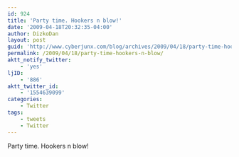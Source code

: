 ```yaml
---
id: 924
title: 'Party time. Hookers n blow!'
date: '2009-04-18T20:32:35-04:00'
author: DizkoDan
layout: post
guid: 'http://www.cyberjunx.com/blog/archives/2009/04/18/party-time-hookers-n-blow/'
permalink: /2009/04/18/party-time-hookers-n-blow/
aktt_notify_twitter:
    - 'yes'
ljID:
    - '886'
aktt_twitter_id:
    - '1554639099'
categories:
    - Twitter
tags:
    - tweets
    - Twitter
---
```


Party time. Hookers n blow!